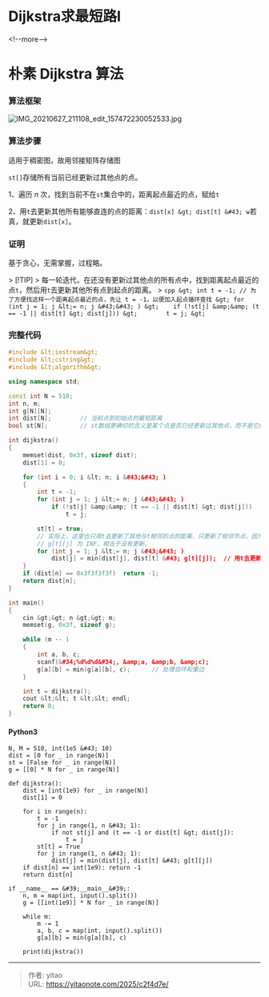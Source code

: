 # Dijkstra求最短路I


&lt;!--more--&gt;

# 朴素 Dijkstra 算法


### 算法框架


![IMG_20210627_211108_edit_157472230052533.jpg](https://cdn.acwing.com/media/article/image/2021/06/27/94631_35d5affad7-IMG_20210627_211108_edit_157472230052533.jpg)


### 算法步骤

适用于稠密图，故用邻接矩阵存储图

```st[]```存储所有当前已经更新过其他点的点。

1、遍历 $n$ 次，找到当前不在```st```集合中的，距离起点最近的点，赋给```t```

2、用```t```去更新其他所有能够直连的点的距离：```dist[x] &gt; dist[t] &#43; w```若真，就更新```dist[x]```。

### 证明

基于贪心，无需掌握，过程略。


&gt; [!TIP]
&gt; 每一轮迭代，在还没有更新过其他点的所有点中，找到距离起点最近的点```t```，然后用```t```去更新其他所有点到起点的距离。
&gt; ```cpp
&gt; int t = -1; // 为了方便找这样一个距离起点最近的点，先让 t = -1，以便加入起点循环查找
&gt; for (int j = 1; j &lt;= n; j &#43;&#43; )
&gt;    if (!st[j] &amp;&amp; (t == -1 || dist[t] &gt; dist[j]))
&gt;        t = j;
&gt;```

### 完整代码
```cpp
#include &lt;iostream&gt;
#include &lt;cstring&gt;
#include &lt;algorithm&gt;

using namespace std;

const int N = 510;
int n, m;
int g[N][N];
int dist[N];        // 当前点到初始点的最短距离
bool st[N];         // st数组更确切的含义是某个点是否已经更新过其他点，而不是它的最短距离是否已经确定

int dijkstra()
{
    memset(dist, 0x3f, sizeof dist);
    dist[1] = 0;

    for (int i = 0; i &lt; n; i &#43;&#43; )
    {
        int t = -1;
        for (int j = 1; j &lt;= n; j &#43;&#43; )
            if (!st[j] &amp;&amp; (t == -1 || dist[t] &gt; dist[j]))
                t = j;

        st[t] = true;
        // 实际上，这里也只用t去更新了其他与t相邻的点的距离，只更新了相邻节点，因为不是相邻的话
        // g[t][j] 为 INF，相当于没有更新。
        for (int j = 1; j &lt;= n; j &#43;&#43; )
            dist[j] = min(dist[j], dist[t] &#43; g[t][j]);  // 用t去更新其他点的距离
    }
    if (dist[n] == 0x3f3f3f3f)  return -1;
    return dist[n];
}

int main()
{
    cin &gt;&gt; n &gt;&gt; m;
    memset(g, 0x3f, sizeof g);

    while (m -- )
    {
        int a, b, c;
        scanf(&#34;%d%d%d&#34;, &amp;a, &amp;b, &amp;c);
        g[a][b] = min(g[a][b], c);      // 处理自环和重边
    }

    int t = dijkstra();
    cout &lt;&lt; t &lt;&lt; endl;
    return 0;
}
```

#### Python3
```python3
N, M = 510, int(1e5 &#43; 10)
dist = [0 for _ in range(N)]
st = [False for _ in range(N)]
g = [[0] * N for _ in range(N)]

def dijkstra():
    dist = [int(1e9) for _ in range(N)]
    dist[1] = 0

    for i in range(n):
        t = -1
        for j in range(1, n &#43; 1):
            if not st[j] and (t == -1 or dist[t] &gt; dist[j]):
                t = j
        st[t] = True
        for j in range(1, n &#43; 1):
            dist[j] = min(dist[j], dist[t] &#43; g[t][j])
    if dist[n] == int(1e9): return -1
    return dist[n]

if __name__ == &#39;__main__&#39;:
    n, m = map(int, input().split())
    g = [[int(1e9)] * N for _ in range(N)]

    while m:
        m -= 1
        a, b, c = map(int, input().split())
        g[a][b] = min(g[a][b], c)

    print(dijkstra())
```


---

> 作者: yitao  
> URL: https://yitaonote.com/2025/c2f4d7e/  

